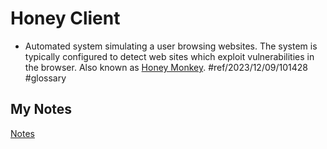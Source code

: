 # Honey Client
- Automated system simulating a user browsing websites. The system is typically configured to detect web sites which exploit vulnerabilities in the browser. Also known as [Honey Monkey](honey-monkey.md). #ref/2023/12/09/101428 #glossary
## My Notes
[Notes](mynotes/honey-client-notes.md)
